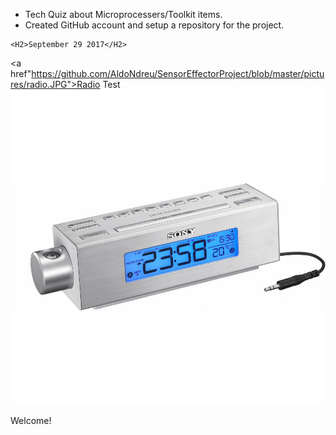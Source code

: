 <!DOCTYPE html>
<html>
  <body>
<ul>
  <li>Tech Quiz about Microprocessers/Toolkit items.</li>
  <li>Created GitHub account and setup a repository for the project.</li>
</ul>
    
    <H2>September 29 2017</H2>
<a href"https://github.com/AldoNdreu/SensorEffectorProject/blob/master/pictures/radio.JPG">Radio Test</a>
<br>
<img src="https://raw.githubusercontent.com/AldoNdreu/SensorEffectorProject/master/pictures/radio.JPG">

<p>Welcome!</p>
</body>
  </html>
